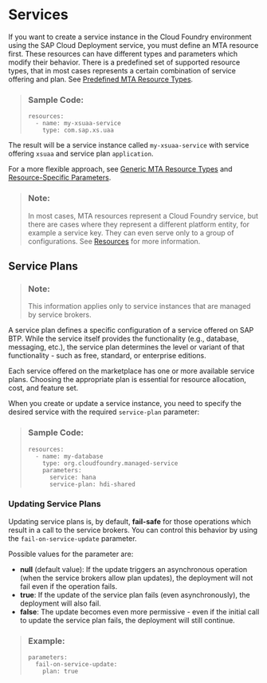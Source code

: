 <!-- loio6ef40dfc2ef14bb08c28cd53b4de4c0b -->

# Services

If you want to create a service instance in the Cloud Foundry environment using the SAP Cloud Deployment service, you must define an MTA resource first. These resources can have different types and parameters which modify their behavior. There is a predefined set of supported resource types, that in most cases represents a certain combination of service offering and plan. See [Predefined MTA Resource Types](resources-9e34487.md#loio9e34487b1a8643fb9a93ae6c4894f015__section_predefinedMTAResourceTypes).

> ### Sample Code:  
> ```
> resources:
>   - name: my-xsuaa-service
>     type: com.sap.xs.uaa
> ```

The result will be a service instance called `my-xsuaa-service` with service offering `xsuaa` and service plan `application`.

For a more flexible approach, see [Generic MTA Resource Types](resources-9e34487.md#loio9e34487b1a8643fb9a93ae6c4894f015__section_mtaResourceTypes) and [Resource-Specific Parameters](resources-9e34487.md#loio9e34487b1a8643fb9a93ae6c4894f015__section_resourceSpecificParameters).

> ### Note:  
> In most cases, MTA resources represent a Cloud Foundry service, but there are cases where they represent a different platform entity, for example a service key. They can even serve only to a group of configurations. See [Resources](resources-9e34487.md) for more information.



<a name="loio6ef40dfc2ef14bb08c28cd53b4de4c0b__section_sgc_322_mfc"/>

## Service Plans

> ### Note:  
> This information applies only to service instances that are managed by service brokers.

A service plan defines a specific configuration of a service offered on SAP BTP. While the service itself provides the functionality \(e.g., database, messaging, etc.\), the service plan determines the level or variant of that functionality - such as free, standard, or enterprise editions.

Each service offered on the marketplace has one or more available service plans. Choosing the appropriate plan is essential for resource allocation, cost, and feature set.

When you create or update a service instance, you need to specify the desired service with the required `service-plan` parameter:

> ### Sample Code:  
> ```
> resources:
>   - name: my-database
>     type: org.cloudfoundry.managed-service
>     parameters:
>       service: hana
>       service-plan: hdi-shared
> ```



### Updating Service Plans

Updating service plans is, by default, **fail-safe** for those operations which result in a call to the service brokers. You can control this behavior by using the `fail-on-service-update` parameter.

Possible values for the parameter are:

-   **null** \(default value\): If the update triggers an asynchronous operation \(when the service brokers allow plan updates\), the deployment will not fail even if the operation fails.
-   **true**: If the update of the service plan fails \(even asynchronously\), the deployment will also fail.
-   **false**: The update becomes even more permissive - even if the initial call to update the service plan fails, the deployment will still continue.

> ### Example:  
> ```
> parameters:
>   fail-on-service-update:
>     plan: true
> ```

